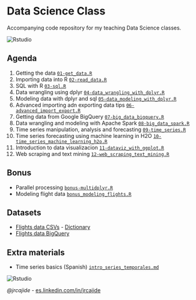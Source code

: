 # Data Science Class
Accompanying code repository for my teaching Data Science classes.

![Rstudio](img/rstudio_ide.png "Rstudio")



## Agenda

1. Getting the data [`01-get_data.R`](01-get_data.R)
2. Importing data into R [`02-read_data.R`](02-read_data.R)
3. SQL with R [`03-sql.R`](03-sql.R)
4. Data wrangling using dplyr [`04-data_wrangling_with_dplyr.R`](04-data_wrangling_with_dplyr.R)
5. Modeling data with dplyr and sql [`05-data_modeling_with_dplyr.R`](05-data_modeling_with_dplyr.R)
6. Advanced importing adn exporting data tips [`06-advanced_import_export.R`](06-advanced_import_export.R)
7. Getting data from Google BigQuery [`07-big_data_bigquery.R`](07-big_data_bigquery.R)
8. Data wrangling and modeling with Apache Spark [`08-big_data_spark.R`](08-big_data_spark.R)
9. Time series manipulation, analysis and forecasting [`09-time_series.R`](09-time_series.R)
10. Time series forecasting using machine learning in H2O [`10-time_series_machine_learning_h2o.R`](10-time_series_machine_learning_h2o.R)
11. Introduction to data visualizacion [`11-dataviz_with_ggplot.R`](11-dataviz_with_ggplot.R)
12. Web scraping and text mining  [`12-web_scraping_text_mining.R`](12-web_scraping_text_mining.R)

## Bonus
* Parallel processing [`bonus-multidplyr.R`](bonus-multidplyr.R)
* Modeling flight data [`bonus_modeling_flights.R`](bonus_modeling_flights.R) 

## Datasets
* [Flights data CSVs](http://stat-computing.org/dataexpo/2009/the-data.html) - [Dictionary](https://www.transtats.bts.gov/Fields.asp?Table_ID=236)
* [Flights data BigQuery](https://bigquery.cloud.google.com/table/datascience-open-data:flights.flights)

## Extra materials
* Time series basics (Spanish)  [`intro_series_temporales.md`](intro_series_temporales.md)


![Rstudio](img/gapminder.gif "Rstudio")

*@jrcajide* - [es.linkedin.com/in/jrcajide
](http://es.linkedin.com/in/jrcajide
)
